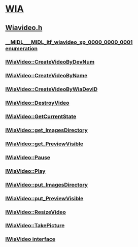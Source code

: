 # [WIA](../_wia/index.md)
## [Wiavideo.h](index.md)
### [__MIDL___MIDL_itf_wiavideo_xp_0000_0000_0001 enumeration](../wiavideo/ne-wiavideo-__midl___midl_itf_wiavideo_xp_0000_0000_0001.md)
### [IWiaVideo::CreateVideoByDevNum](../wiavideo/nf-wiavideo-iwiavideo-createvideobydevnum.md)
### [IWiaVideo::CreateVideoByName](../wiavideo/nf-wiavideo-iwiavideo-createvideobyname.md)
### [IWiaVideo::CreateVideoByWiaDevID](../wiavideo/nf-wiavideo-iwiavideo-createvideobywiadevid.md)
### [IWiaVideo::DestroyVideo](../wiavideo/nf-wiavideo-iwiavideo-destroyvideo.md)
### [IWiaVideo::GetCurrentState](../wiavideo/nf-wiavideo-iwiavideo-getcurrentstate.md)
### [IWiaVideo::get_ImagesDirectory](../wiavideo/nf-wiavideo-iwiavideo-get_imagesdirectory.md)
### [IWiaVideo::get_PreviewVisible](../wiavideo/nf-wiavideo-iwiavideo-get_previewvisible.md)
### [IWiaVideo::Pause](../wiavideo/nf-wiavideo-iwiavideo-pause.md)
### [IWiaVideo::Play](../wiavideo/nf-wiavideo-iwiavideo-play.md)
### [IWiaVideo::put_ImagesDirectory](../wiavideo/nf-wiavideo-iwiavideo-put_imagesdirectory.md)
### [IWiaVideo::put_PreviewVisible](../wiavideo/nf-wiavideo-iwiavideo-put_previewvisible.md)
### [IWiaVideo::ResizeVideo](../wiavideo/nf-wiavideo-iwiavideo-resizevideo.md)
### [IWiaVideo::TakePicture](../wiavideo/nf-wiavideo-iwiavideo-takepicture.md)
### [IWiaVideo interface](../wiavideo/nn-wiavideo-iwiavideo.md)
